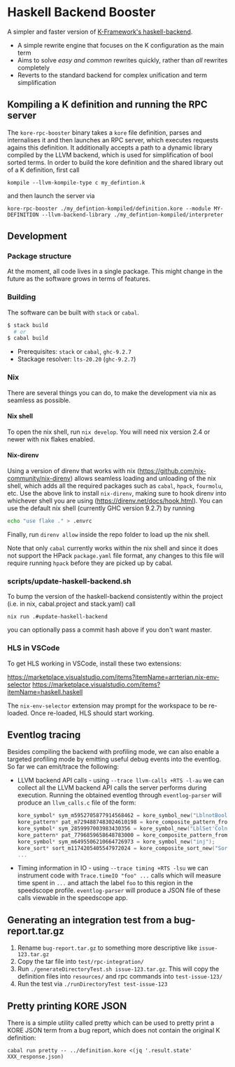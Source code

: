 # Haskell Backend Booster

A simpler and faster version of [K-Framework's haskell-backend](../haskell-backend).

* A simple rewrite engine that focuses on the K configuration as the main term
* Aims to solve _easy and common_ rewrites quickly, rather than _all_ rewrites completely
* Reverts to the standard backend for complex unification and term simplification

## Kompiling a K definition and running the RPC server

The `kore-rpc-booster` binary takes a `kore` file definition, parses and internalises it and then launches an RPC server, which executes requests agains this definition. It additionally accepts a path to a dynamic library compiled by the LLVM backend, which is used for simplification of bool sorted terms. In order to build the kore definition and the shared library out of a K definition, first call

```
kompile --llvm-kompile-type c my_defintion.k
```

and then launch the server via

```
kore-rpc-booster ./my_defintion-kompiled/definition.kore --module MY-DEFINITION --llvm-backend-library ./my_defintion-kompiled/interpreter
```


## Development

### Package structure

At the moment, all code lives in a single package. This might change in the future as the software grows in terms of features.

### Building

The software can be built with `stack` or `cabal`.

```sh
$ stack build
  # or
$ cabal build
```

* Prerequisites: `stack` or `cabal`, `ghc-9.2.7`
* Stackage resolver: `lts-20.20` (`ghc-9.2.7`)

### Nix

There are several things you can do, to make the development via nix as seamless as possible.


#### Nix shell

To open the nix shell, run `nix develop`. You will need nix version 2.4 or newer with nix flakes enabled.


#### Nix-direnv

Using a version of direnv that works with nix (https://github.com/nix-community/nix-direnv) allows seamless loading and unloading of the nix shell, which adds all the required packages such as `cabal`, `hpack`, `fourmolu`, etc. Use the above link to install `nix-direnv`, making sure to hook direnv into whichever shell you are using (https://direnv.net/docs/hook.html). You can use the default nix shell (currently GHC version 9.2.7) by running

```bash
echo "use flake ." > .envrc
```

Finally, run `direnv allow` inside the repo folder to load up the nix shell.

Note that only `cabal` currently works within the nix shell and since it does not support the HPack `package.yaml` file format, any changes to this file will require running `hpack` before they are picked up by cabal.

### scripts/update-haskell-backend.sh

To bump the version of the haskell-backend consistently within the project (i.e. in nix, cabal.project and stack.yaml) call

```
nix run .#update-haskell-backend
```

you can optionally pass a commit hash above if you don't want master.

### HLS in VSCode

To get HLS working in VSCode, install these two extensions:

https://marketplace.visualstudio.com/items?itemName=arrterian.nix-env-selector
https://marketplace.visualstudio.com/items?itemName=haskell.haskell

The `nix-env-selector` extension may prompt for the workspace to be re-loaded. Once re-loaded, HLS should start working.

## Eventlog tracing

Besides compiling the backend with profiling mode, we can also enable a targeted profiling mode by emitting useful debug events into the eventlog. So far we can emit/trace the following:

* LLVM backend API calls - using `--trace llvm-calls +RTS -l-au` we can collect all the LLVM backend API calls the server performs during execution. Running the obtained eventlog through `eventlog-parser` will produce an `llvm_calls.c` file of the form:

  ```c
  kore_symbol* sym_m5952705877914568462 = kore_symbol_new("LblnotBool'Unds'");
  kore_pattern* pat_m7294887483024610198 = kore_composite_pattern_from_symbol(sym_m5952705877914568462);
  kore_symbol* sym_2859997003983430356 = kore_symbol_new("LblSet'Coln'in");
  kore_pattern* pat_7796859658648783000 = kore_composite_pattern_from_symbol(sym_2859997003983430356);
  kore_symbol* sym_m6495506210664726973 = kore_symbol_new("inj");
  kore_sort* sort_m1174205405547972024 = kore_composite_sort_new("SortId");
  ...
  ```

* Timing information in IO - using `--trace timing +RTS -lsu` we can instrument code with `Trace.timeIO "foo" ...` calls which will measure time spent in `...` and attach the label `foo` to this region in the speedscope profile. `eventlog-parser` will produce a JSON file of these calls viewable in the speedscope app.

## Generating an integration test from a bug-report.tar.gz

1) Rename `bug-report.tar.gz` to something more descriptive like `issue-123.tar.gz`
2) Copy the tar file into `test/rpc-integration/`
3) Run `./generateDirectoryTest.sh issue-123.tar.gz`. This will copy the definition files into `resources/` and rpc commands into `test-issue-123/`
4) Run the test via `./runDirectoryTest test-issue-123`

## Pretty printing KORE JSON

There is a simple utility called pretty which can be used to pretty print a KORE JSON term from a bug report, which does not contain the original K definition:

```
cabal run pretty -- ../definition.kore <(jq '.result.state' XXX_response.json)
```
